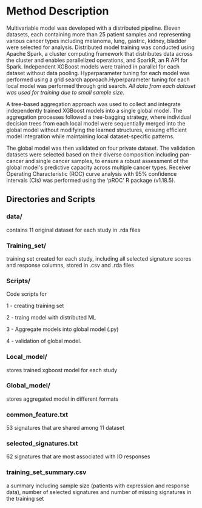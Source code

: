 # Method Description
Multivariable model was developed with a distributed pipeline. Eleven datasets, each containing more than 25 patient samples and representing various cancer types including melanoma, lung, gastric, kidney, bladder were selected for analysis.  Distributed model training was conducted using Apache Spark, a cluster computing framework that distributes data across the cluster and enables parallelized operations, and SparkR, an R API for Spark. Independent XGBoost models were trained in parallel for each dataset without data pooling. Hyperparameter tuning for each model was performed using a grid search approach.Hyperparameter tuning for each local model was performed through grid search. *All data from each dataset was used for training due to small sample size*. 

A tree-based aggregation approach was used to collect and integrate independently trained XGBoost models into a single global model. The aggregation processes followed a tree-bagging strategy, where individual decision trees from each local model were sequentially merged into the global model without modifying the learned structures, ensuing efficient model integration while maintaining local dataset-specific patterns. 

The global model was then validated on four private dataset. The validation datasets were selected based on their diverse composition including pan-cancer and single cancer samples, to ensure a robust assessment of the global model's predictive capacity across multiple cancer types. Receiver Operating Characteristic (ROC) curve analysis with 95% confidence intervals (CIs) was performed using the ‘pROC’ R package (v1.18.5).

## Directories and Scripts

### data/
contains 11 original dataset for each study in .rda files 

### Training_set/
training set created for each study, including all selected signature scores and response columns, stored in .csv and .rda files

### Scripts/
Code scripts for

1 - creating training set 

2 - traing model with distributed ML

3 - Aggregate models into global model (.py)

4 - validation of global model. 

### Local_model/
stores trained xgboost model for each study

### Global_model/
stores aggregated model in different formats

### common_feature.txt
53 signatures that are shared among 11 dataset

### selected_signatures.txt
62 signatures that are most associated with IO responses

### training_set_summary.csv
a summary including sample size (patients with expression and response data), number of selected signatures and number of missing signatures in the training set

